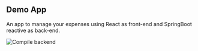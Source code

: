 ## Demo App

An app to manage your expenses using React as front-end and SpringBoot reactive as back-end. 

![Compile backend](https://github.com/nicolasard/challenge/actions/workflows/build-app.yml/badge.svg?branch=master)
